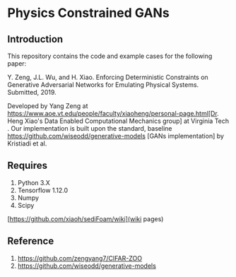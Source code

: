 # Physics Constrained GANs

## Introduction
This repository contains the code and example cases for the following paper:

Y. Zeng, J.L. Wu, and H. Xiao. Enforcing Deterministic Constraints on Generative Adversarial Networks for Emulating Physical Systems. Submitted, 2019.

Developed by Yang Zeng at https://www.aoe.vt.edu/people/faculty/xiaoheng/personal-page.html[Dr. Heng Xiao's Data Enabled Computational Mechanics group] at Virginia Tech . Our implementation is built upon the standard, baseline  https://github.com/wiseodd/generative-models [GANs implementation] by Kristiadi et al.

## Requires
1. Python 3.X
2. Tensorflow 1.12.0
3. Numpy 
4. Scipy


[https://github.com/xiaoh/sediFoam/wiki](wiki pages)

## Reference

1. https://github.com/zengyang7/CIFAR-ZOO
2. https://github.com/wiseodd/generative-models
